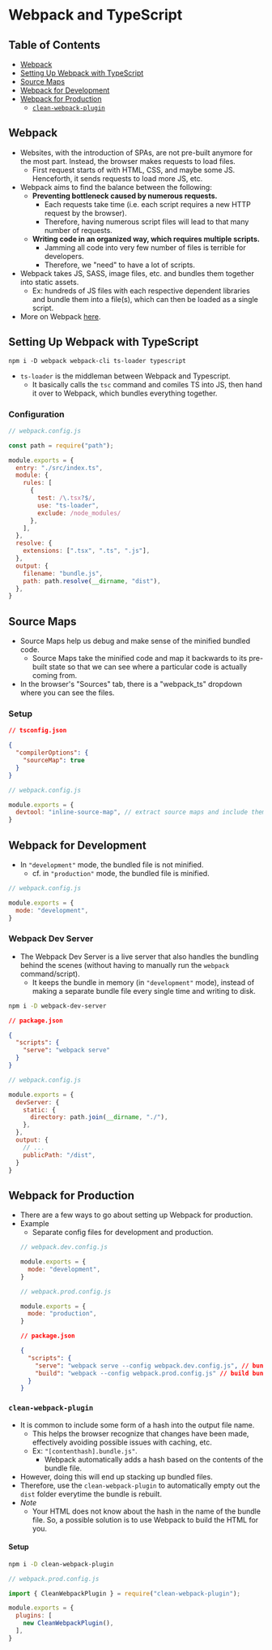 # Webpack and TypeScript

## Table of Contents
- [Webpack](#webpack)
- [Setting Up Webpack with TypeScript](#setting-up-webpack-with-typescript)
- [Source Maps](#source-maps)
- [Webpack for Development](#webpack-for-development)
- [Webpack for Production](#webpack-for-production)
  - [`clean-webpack-plugin`](#clean-webpack-plugin)

## Webpack
- Websites, with the introduction of SPAs, are not pre-built anymore for the most part. Instead, the browser makes requests to load files.
  - First request starts of with HTML, CSS, and maybe some JS. Henceforth, it sends requests to load more JS, etc.
- Webpack aims to find the balance between the following:
  - **Preventing bottleneck caused by numerous requests.**
    - Each requests take time (i.e. each script requires a new HTTP request by the browser).
    - Therefore, having numerous script files will lead to that many number of requests.
  - **Writing code in an organized way, which requires multiple scripts.**
    - Jamming all code into very few number of files is terrible for developers.
    - Therefore, we "need" to have a lot of scripts.
- Webpack takes JS, SASS, image files, etc. and bundles them together into static assets.
  - Ex: hundreds of JS files with each respective dependent libraries and bundle them into a file(s), which can then be loaded as a single script.
- More on Webpack [here](https://github.com/Kakamotobi/Learned/blob/main/Tools/Webpack.md).

## Setting Up Webpack with TypeScript
```zhs
npm i -D webpack webpack-cli ts-loader typescript
```
- `ts-loader` is the middleman between Webpack and Typescript.
  - It basically calls the `tsc` command and comiles TS into JS, then hand it over to Webpack, which bundles everything together.
### Configuration
```js
// webpack.config.js

const path = require("path");

module.exports = {
  entry: "./src/index.ts",
  module: {
    rules: [
      {
        test: /\.tsx?$/,
        use: "ts-loader",
        exclude: /node_modules/
      },
    ],
  },
  resolve: {
    extensions: [".tsx", ".ts", ".js"],
  },
  output: {
    filename: "bundle.js",
    path: path.resolve(__dirname, "dist"),
  },
}
```

## Source Maps
- Source Maps help us debug and make sense of the minified bundled code.
  - Source Maps take the minified code and map it backwards to its pre-built state so that we can see where a particular code is actually coming from.
- In the browser's "Sources" tab, there is a "webpack_ts" dropdown where you can see the files.
### Setup
```json
// tsconfig.json

{
  "compilerOptions": {
    "sourceMap": true
  }
}
```
```js
// webpack.config.js

module.exports = {
  devtool: "inline-source-map", // extract source maps and include them in the final bundle.
}
```

## Webpack for Development
- In `"development"` mode, the bundled file is not minified.
  - cf. in `"production"` mode, the bundled file is minified.
```js
// webpack.config.js

module.exports = {
  mode: "development",
}
```
### Webpack Dev Server
- The Webpack Dev Server is a live server that also handles the bundling behind the scenes (without having to manually run the `webpack` command/script).
  - It keeps the bundle in memory (in `"development"` mode), instead of making a separate bundle file every single time and writing to disk.

```zsh
npm i -D webpack-dev-server
```
```json
// package.json

{
  "scripts": {
    "serve": "webpack serve"
  }
}
```
```js
// webpack.config.js

module.exports = {
  devServer: {
    static: {
      directory: path.join(__dirname, "./"),
    },
  },
  output: {
    // ...
    publicPath: "/dist",
  }
}
```

## Webpack for Production
- There are a few ways to go about setting up Webpack for production.
- Example
  - Separate config files for development and production.
  ```js
  // webpack.dev.config.js
  
  module.exports = {
    mode: "development",
  }
  ```
  ```js
  // webpack.prod.config.js
  
  module.exports = {
    mode: "production",
  }
  ```
  ```json
  // package.json
  
  {
    "scripts": {
      "serve": "webpack serve --config webpack.dev.config.js", // bundle file in memory for development.
      "build": "webpack --config webpack.prod.config.js" // build bundle file for production.
    }
  }
  ```
### `clean-webpack-plugin`
- It is common to include some form of a hash into the output file name.
  - This helps the browser recognize that changes have been made, effectively avoiding possible issues with caching, etc.
  - Ex: `"[contenthash].bundle.js"`.
    - Webpack automatically adds a hash based on the contents of the bundle file.
- However, doing this will end up stacking up bundled files.
- Therefore, use the `clean-webpack-plugin` to automatically empty out the `dist` folder everytime the bundle is rebuilt.
- *Note*
  - Your HTML does not know about the hash in the name of the bundle file. So, a possible solution is to use Webpack to build the HTML for you.
#### Setup
```zsh
npm i -D clean-webpack-plugin
```
```js
// webpack.prod.config.js

import { CleanWebpackPlugin } = require("clean-webpack-plugin");

module.exports = {
  plugins: [
    new CleanWebpackPlugin(),
  ],
}
```




